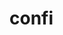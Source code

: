<!-- TITLE: Mettre en place un reverse proxy squid https -->
<!-- SUBTITLE: A quick summary of Mettreenplaceunreverseproxysquidhttps -->

# confi